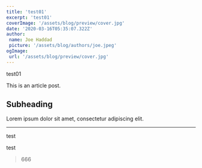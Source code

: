 ```yaml
---
title: 'test01'
excerpt: 'test01'
coverImage: '/assets/blog/preview/cover.jpg'
date: '2020-03-16T05:35:07.322Z'
author:
 name: Joe Haddad
 picture: '/assets/blog/authors/joe.jpeg'
ogImage:
 url: '/assets/blog/preview/cover.jpg'
---
```


test01

This is an article post.

## Subheading

Lorem ipsum dolor sit amet, consectetur adipiscing elit.

--- 
test

test

> 666